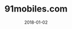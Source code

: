 ---
layout: site
title: "91mobiles.com"
date: 2018-01-02
categories: [community]
version: 1.5.8
major: 1
minor: 5
patch: 8
slug: 91mobiles-com
link: https://www.91mobiles.com/
submitter: lpolepeddi
permalink: /sites/:slug
---